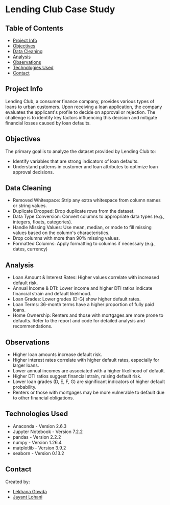# Lending Club Case Study

## Table of Contents
* [Project Info](#project-info)
* [Objectives](#objectives)
* [Data Cleaning](#data-cleaning)
* [Analysis](#analysis)
* [Observations](#observations)
* [Technologies Used](#technologies-used)
* [Contact](#contact)


## Project Info
Lending Club, a consumer finance company, provides various types of loans to urban customers.
Upon receiving a loan application, the company evaluates the applicant's profile to decide on approval or rejection. The challenge is to identify key factors influencing this decision and mitigate financial losses caused by loan defaults.


## Objectives
The primary goal is to analyze the dataset provided by Lending Club to:
- Identify variables that are strong indicators of loan defaults.
- Understand patterns in customer and loan attributes to optimize loan approval decisions.


## Data Cleaning
- Removed Whitespace: Strip any extra whitespace from column names or string values.
- Duplicate Dropped: Drop duplicate rows from the dataset.
- Data Type Conversion: Convert columns to appropriate data types (e.g., integers, floats, categories).
-  Handle Missing Values: Use mean, median, or mode to fill missing values based on the column's characteristics.
- Drop columns with more than 90% missing values.
- Formatted Columns: Apply formatting to columns if necessary (e.g., dates, currency)


## Analysis
- Loan Amount & Interest Rates: Higher values correlate with increased default risk.
- Annual Income & DTI: Lower income and higher DTI ratios indicate financial strain and default likelihood.
- Loan Grades: Lower grades (D-G) show higher default rates.
- Loan Terms: 36-month terms have a higher proportion of fully paid loans.
- Home Ownership: Renters and those with mortgages are more prone to defaults.
Refer to the report and code for detailed analysis and recommendations.


## Observations
- Higher loan amounts increase default risk.
- Higher interest rates correlate with higher default rates, especially for larger loans.
- Lower annual incomes are associated with a higher likelihood of default.
- Higher DTI ratios suggest financial strain, raising default risk.
- Lower loan grades (D, E, F, G) are significant indicators of higher default probability.
- Renters or those with mortgages may be more vulnerable to default due to other financial obligations.


## Technologies Used
- Anaconda - Version 2.6.3
- Jupyter Notebook - Version 7.2.2
- pandas - Version 2.2.2
- numpy - Version 1.26.4
- matplotlib - Version 3.9.2
- seaborn - Version 0.13.2


## Contact
Created by:
* [Lekhana Gowda](https://github.com/LekhanaBC)
* [Jayant Lohani](https://github.com/JLohani)
